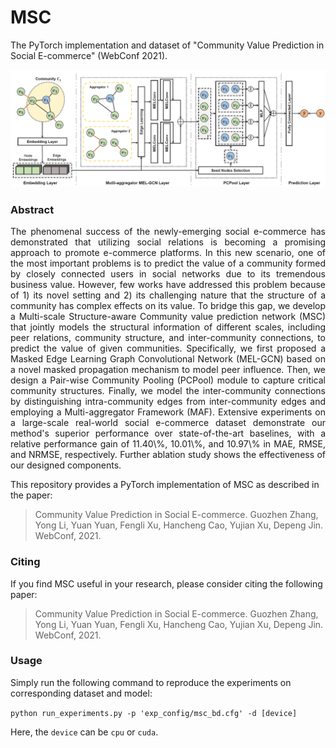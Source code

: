 MSC
============================================

 
The PyTorch implementation and dataset of "Community Value Prediction in Social E-commerce" (WebConf 2021).


<p align="center">
  <img width="1000" src="msc.png">
</p>

### Abstract

<p align="justify">
The phenomenal success of the newly-emerging social e-commerce has demonstrated that utilizing social relations is becoming a promising approach to promote e-commerce platforms. In this new scenario, one of the most important problems is to predict the value of a community formed by closely connected users in social networks due to its tremendous business value. However, few works have addressed this problem because of 1) its novel setting and 2) its challenging nature that the structure of a community has complex effects on its value. To bridge this gap, we develop a Multi-scale Structure-aware Community value prediction network (MSC) that jointly models the structural information of different scales, including peer relations, community structure, and inter-community connections, to predict the value of given communities. Specifically, we first proposed a Masked Edge Learning Graph Convolutional Network (MEL-GCN) based on a novel masked propagation mechanism to model peer influence. Then, we design a Pair-wise Community Pooling (PCPool) module to capture critical community structures. Finally, we model the inter-community connections by distinguishing intra-community edges from inter-community edges and employing a Multi-aggregator Framework (MAF). Extensive experiments on a large-scale real-world social e-commerce dataset demonstrate our method's superior performance over state-of-the-art baselines, with a relative performance gain of 11.40\%, 10.01\%, and 10.97\% in MAE, RMSE, and NRMSE, respectively. Further ablation study shows the effectiveness of our designed components.</p>

This repository provides a PyTorch implementation of MSC as described in the paper:

> Community Value Prediction in Social E-commerce.
> Guozhen Zhang, Yong Li, Yuan Yuan, Fengli Xu, Hancheng Cao, Yujian Xu, Depeng Jin.
> WebConf, 2021.


### Citing

If you find MSC useful in your research, please consider citing the following paper:

> Community Value Prediction in Social E-commerce.
> Guozhen Zhang, Yong Li, Yuan Yuan, Fengli Xu, Hancheng Cao, Yujian Xu, Depeng Jin.
> WebConf, 2021.


### Usage

Simply run the following command to reproduce the experiments on corresponding dataset and model:

`
python run_experiments.py -p 'exp_config/msc_bd.cfg' -d [device]
`

Here, the `device` can be `cpu` or `cuda`.
